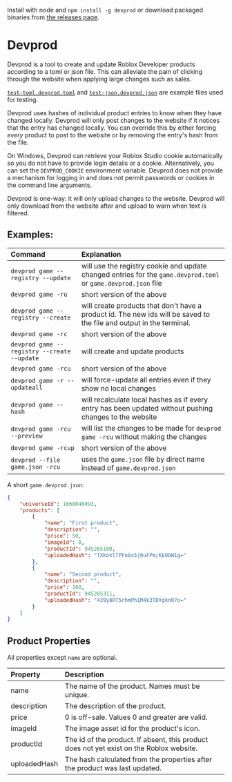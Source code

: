 Install with node and `npm install -g devprod` or download packaged binaries from [the releases page](https://github.com/Corecii/Devprod/releases).

# Devprod

Devprod is a tool to create and update Roblox Developer products according to a toml or json file. This can alleviate the pain of clicking through the website when applying large changes such as sales.

[`test-toml.devprod.toml`](./test-toml.devprod.toml) and [`test-json.devprod.json`](./test-json.devprod.json) are example files used for testing.

Devprod uses hashes of individual product entries to know when they have changed locally. Devprod will only post changes to the website if it notices that the entry has changed locally. You can override this by either forcing *every* product to post to the website or by removing the entry's hash from the file.

On Windows, Devprod can retrieve your Roblox Studio cookie automatically so you do not have to provide login details or a cookie. Alternatively, you can set the `DEVPROD_COOKIE` environment variable. Devprod does not provide a mechanism for logging in and does not permit passwords or cookies in the command line arguments.

Devprod is one-way: it will only upload changes to the website. Devprod will only download from the website after and upload to warn when text is filtered.

## Examples:

| Command | Explanation |
| :------ | :---------- |
| `devprod game --registry --update` | will use the registry cookie and update changed entries for the `game.devprod.toml` or `game.devprod.json` file |
| `devprod game -ru` | short version of the above |
| `devprod game --registry --create` | will create products that don't have a product id. The new ids will be saved to the file and output in the terminal. |
| `devprod game -rc` | short version of the above |
| `devprod game --registry --create --update` | will create and update products |
| `devprod game -rcu` | short version of the above |
| `devprod game -r --updateall` | will force-update all entries even if they show no local changes |
| `devprod game --hash` | will recalculate local hashes as if every entry has been updated without pushing changes to the website |
| `devprod game -rcu --preview` | will list the changes to be made for `devprod game -rcu` without making the changes |
| `devprod game -rcup` | short version of the above |
| `devprod --file game.json -rcu` | uses the `game.json` file by direct name instead of `game.devprod.json` |

A short `game.devprod.json`:

```json
{
    "universeId": 1068046093,
    "products": [
        {
            "name": "First product",
            "description": "",
            "price": 50,
            "imageId": 0,
            "productId": 945265100,
            "uploadedHash": "TXKoklTPFo8s5j0uFPm/KE0OW1g="
        },
        {
            "name": "Second product",
            "description": "",
            "price": 100,
            "productId": 945265311,
            "uploadedHash": "439y8RT5rhmPh1M4k3TDYgknR7o="
        }
    ]
}
```

## Product Properties

All properties except `name` are optional.

| Property | Description |
| :------- | :---------- |
| name | The name of the product. Names must be unique. |
| description | The description of the product. |
| price | 0 is off-sale. Values 0 and greater are valid. |
| imageId | The image asset id for the product's icon. |
| productId | The id of the product. If absent, this product does not yet exist on the Roblox website. |
| uploadedHash | The hash calculated from the properties after the product was last updated. |
